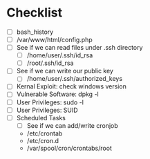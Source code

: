# Checklist
- [ ] bash_history
- [ ] /var/www/html/config.php
- [ ] See if we can read files under .ssh directory
  - [ ] /home/user/.ssh/id_rsa
  - [ ] /root/.ssh/id_rsa
- [ ] See if we can write our public key
  - [ ] /home/user/.ssh/authorized_keys
- [ ] Kernal Exploit: check windows version
- [ ] Vulnerable Software: dpkg -l
- [ ] User Privileges: sudo -l
- [ ] User Privileges: SUID
- [ ] Scheduled Tasks
  - [ ] See if we can add/write cronjob
  - /etc/crontab
  - /etc/cron.d
  - /var/spool/cron/crontabs/root


